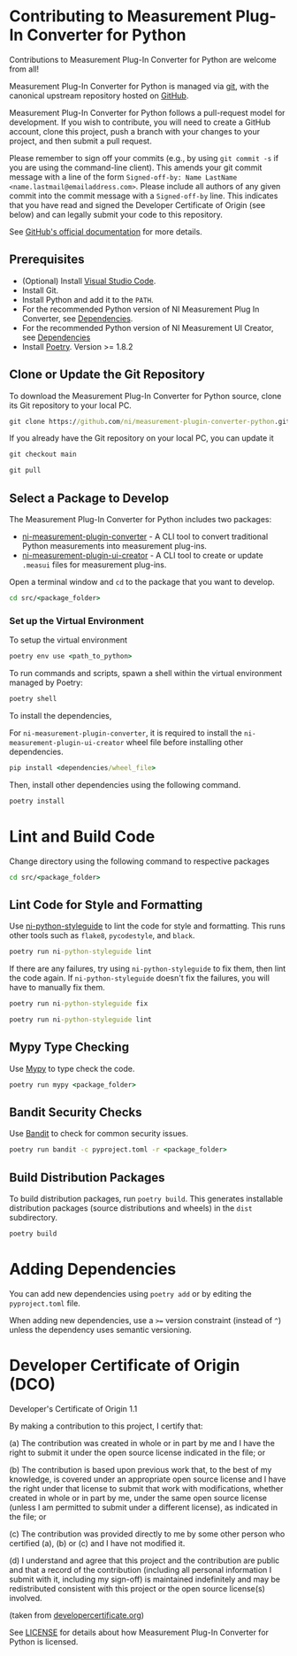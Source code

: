# Contributing to Measurement Plug-In Converter for Python

Contributions to Measurement Plug-In Converter for Python are welcome from all!

Measurement Plug-In Converter for Python is managed via [git](https://git-scm.com), with the canonical upstream
repository hosted on [GitHub](https://github.com/ni/measurement-plugin-converter-python).

Measurement Plug-In Converter for Python follows a pull-request model for development.  If
you wish to contribute, you will need to create a GitHub account, clone this
project, push a branch with your changes to your project, and then submit a
pull request.

Please remember to sign off your commits (e.g., by using `git commit -s` if you
are using the command-line client). This amends your git commit message with a line
of the form `Signed-off-by: Name LastName <name.lastmail@emailaddress.com>`. Please
include all authors of any given commit into the commit message with a
`Signed-off-by` line. This indicates that you have read and signed the Developer
Certificate of Origin (see below) and can legally submit your code to
this repository.

See [GitHub's official documentation](https://help.github.com/articles/using-pull-requests/)
for more details.

## Prerequisites

- (Optional) Install [Visual Studio Code](https://code.visualstudio.com/download).
- Install Git.
- Install Python and add it to the `PATH`.
- For the recommended Python version of NI Measurement Plug In Converter,
  see [Dependencies](src/converter/README.md#dependencies).
- For the recommended Python version of NI Measurement UI Creator,
  see [Dependencies](src/ui_creator/README.md#dependencies)
- Install [Poetry](https://python-poetry.org/docs/#installation). Version >= 1.8.2

## Clone or Update the Git Repository

To download the Measurement Plug-In Converter for Python source, clone its Git
repository to your local PC.

```cmd
git clone https://github.com/ni/measurement-plugin-converter-python.git
```

If you already have the Git repository on your local PC, you can update it

```cmd
git checkout main

git pull
```

## Select a Package to Develop

The Measurement Plug-In Converter for Python includes two packages:

- [ni-measurement-plugin-converter](https://github.com/ni/measurement-plugin-converter-python/tree/main/src/converter) - A CLI tool to convert traditional Python measurements into measurement plug-ins.
- [ni-measurement-plugin-ui-creator](https://github.com/ni/measurement-plugin-converter-python/tree/main/src/ui_creator) - A CLI tool to create or update `.measui` files for measurement plug-ins.

Open a terminal window and `cd` to the package that you want to develop.

```cmd
cd src/<package_folder>
```

### Set up the Virtual Environment

To setup the virtual environment

```cmd
poetry env use <path_to_python>
```

To run commands and scripts, spawn a shell within the virtual environment managed by Poetry:

```cmd
poetry shell
```

To install the dependencies,

For `ni-measurement-plugin-converter`, it is required to install the `ni-measurement-plugin-ui-creator` wheel file before installing other dependencies.

```cmd
pip install <dependencies/wheel_file>
```

Then, install other dependencies using the following command.

```cmd
poetry install
```

# Lint and Build Code

Change directory using the following command to respective packages

```cmd
cd src/<package_folder>
```

## Lint Code for Style and Formatting

Use [ni-python-styleguide](https://github.com/ni/python-styleguide) to lint the
code for style and formatting. This runs other tools such as `flake8`,
`pycodestyle`, and `black`.

```cmd
poetry run ni-python-styleguide lint
```

If there are any failures, try using `ni-python-styleguide` to fix them, then
lint the code again. If `ni-python-styleguide` doesn't fix the failures, you
will have to manually fix them.

```cmd
poetry run ni-python-styleguide fix

poetry run ni-python-styleguide lint
```

## Mypy Type Checking

Use [Mypy](https://pypi.org/project/mypy/) to type check the code.

```cmd
poetry run mypy <package_folder>
```

## Bandit Security Checks

Use [Bandit](https://pypi.org/project/bandit/) to check for common security issues.

```cmd
poetry run bandit -c pyproject.toml -r <package_folder>
```

## Build Distribution Packages

To build distribution packages, run `poetry build`. This generates installable
distribution packages (source distributions and wheels) in the `dist`
subdirectory.

```cmd
poetry build
```

# Adding Dependencies

You can add new dependencies using `poetry add` or by editing the `pyproject.toml` file.

When adding new dependencies, use a `>=` version constraint (instead of `^`)
unless the dependency uses semantic versioning.

# Developer Certificate of Origin (DCO)

   Developer's Certificate of Origin 1.1

   By making a contribution to this project, I certify that:

   (a) The contribution was created in whole or in part by me and I
       have the right to submit it under the open source license
       indicated in the file; or

   (b) The contribution is based upon previous work that, to the best
       of my knowledge, is covered under an appropriate open source
       license and I have the right under that license to submit that
       work with modifications, whether created in whole or in part
       by me, under the same open source license (unless I am
       permitted to submit under a different license), as indicated
       in the file; or

   (c) The contribution was provided directly to me by some other
       person who certified (a), (b) or (c) and I have not modified
       it.

   (d) I understand and agree that this project and the contribution
       are public and that a record of the contribution (including all
       personal information I submit with it, including my sign-off) is
       maintained indefinitely and may be redistributed consistent with
       this project or the open source license(s) involved.

(taken from [developercertificate.org](https://developercertificate.org/))

See [LICENSE](https://github.com/ni/measurement-plugin-converter-python/blob/main/LICENSE)
for details about how Measurement Plug-In Converter for Python is licensed.
